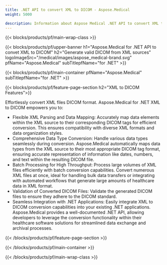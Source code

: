 ```yaml
---
title: .NET API to convert XML to DICOM - Aspose.Medical
weight: 5000

description: Information about Aspose Medical .NET API to convert XML to DICOM
---
```


{{< blocks/products/pf/main-wrap-class >}}

{{< blocks/products/pf/upper-banner h1="Aspose.Medical for .NET API to convet XML to DICOM" h2="Generate valid DICOM from XML sources" logoImageSrc="/medical/images/aspose_medical-brand.svg" pfName="Aspose.Medical" subTitlepfName="for .NET" >}}

{{< blocks/products/pf/main-container pfName="Aspose.Medical" subTitlepfName="for .NET" >}}

{{< blocks/products/pf/feature-page-section h2="XML to DICOM Features">}}

<p>Effortlessly convert XML files DICOM format. Aspose.Medical for .NET XML to DICOM empowers you to:</p>

<ul>
<li>Flexible XML Parsing and Data Mapping: Accurately map data elements within the XML source to their corresponding DICOM tags for efficient conversion. This ensures compatibility with diverse XML formats and data organization styles.</li>
<li>Comprehensive Data Type Conversion: Handle various data types seamlessly during conversion. Aspose.Medical automatically maps data types from the XML source to their most appropriate DICOM tag format, ensuring accurate representation of information like dates, numbers, and text within the resulting DICOM file.</li>
<li>Batch Processing for High Throughput: Process large volumes of XML files efficiently with batch conversion capabilities. Convert numerous XML files at once, ideal for handling bulk data transfers or integrating with automated workflows that generate large amounts of healthcare data in XML format.</li>
<li>Validation of Converted DICOM Files: Validate the generated DICOM files to ensure they adhere to the DICOM standard.</li>
<li>Seamless Integration with .NET Applications: Easily integrate XML to DICOM conversion capabilities into your existing .NET applications. Aspose.Medical provides a well-documented .NET API, allowing developers to leverage the conversion functionality within their healthcare software solutions for streamlined data exchange and archival processes.</li>
</ul>

{{< /blocks/products/pf/feature-page-section >}}

{{< /blocks/products/pf/main-container >}}

{{< /blocks/products/pf/main-wrap-class >}}